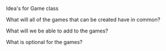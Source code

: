 Idea's for Game class

What will all of the games that can be created have in common?


What will we be able to add to the games?


What is optional for the games?

